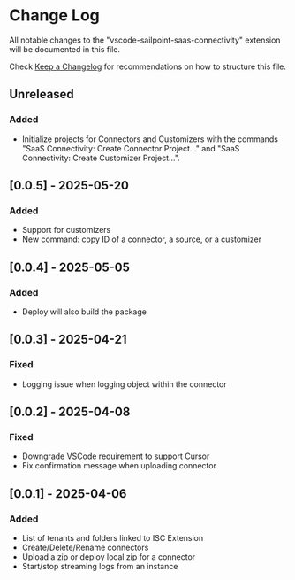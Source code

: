 # Change Log

All notable changes to the "vscode-sailpoint-saas-connectivity" extension will be documented in this file.

Check [Keep a Changelog](http://keepachangelog.com/) for recommendations on how to structure this file.

## Unreleased

### Added

- Initialize projects for Connectors and Customizers with the commands "SaaS Connectivity: Create Connector Project..." and "SaaS Connectivity: Create Customizer Project...".

## [0.0.5] - 2025-05-20

### Added

- Support for customizers
- New command: copy ID of a connector, a source, or a customizer

## [0.0.4] - 2025-05-05

### Added

- Deploy will also build the package

## [0.0.3] - 2025-04-21

### Fixed

- Logging issue when logging object within the connector

## [0.0.2] - 2025-04-08

### Fixed

- Downgrade VSCode requirement to support Cursor
- Fix confirmation message when uploading connector

## [0.0.1] - 2025-04-06

### Added

- List of tenants and folders linked to ISC Extension
- Create/Delete/Rename connectors
- Upload a zip or deploy local zip for a connector
- Start/stop streaming logs from an instance
